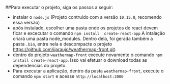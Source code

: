 ##Para executar o projeto, siga os passos a seguir:

- instalar o `node.js` (Projeto contruido com a versão `10.15.0`, recomendo essa versão)
- após instalado, escolher uma pasta onde os projetos de react devem ficar e excecutar o comando `npm install  create-react-app`
 A intalação criará uma pasta node_modules. Dentro dela, foi gerada também a pasta `.bin`, entre nela e descompacte o projeto https://github.com/jjaraujo/weathermap-front.git.
- dentro do projeto `weathermap-front` execute novamente o comando `npm install create-react-app`. Isso vai efetuar o download todas as dependencias do projeto.
- Para executar a aplicação, dentro da pasta `weathermap-front`, execute o comando `npm start` e acesse `http://localhost:3000`
